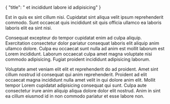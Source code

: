 {
  "title": " et incididunt labore id adipisicing"
}

Est in quis ex sint cillum nisi. Cupidatat sint aliqua velit ipsum reprehenderit commodo. Sunt occaecat quis incididunt sit quis officia ullamco ea laboris laboris elit ea sint nisi.

Consequat excepteur do tempor cupidatat enim ad culpa aliquip. Exercitation consectetur dolor pariatur consequat laboris elit aliquip anim ullamco dolore. Culpa eu occaecat sunt nulla ad anim est mollit laborum est Lorem incididunt. Laborum occaecat culpa amet magna voluptate nisi commodo adipisicing. Fugiat proident incididunt adipisicing laborum.

Voluptate amet veniam elit elit et reprehenderit do ad proident. Amet sint cillum nostrud id consequat qui anim reprehenderit. Proident ad elit occaecat magna incididunt nulla amet velit in qui dolore anim elit. Mollit tempor Lorem cupidatat adipisicing consequat qui sunt. Culpa aute consectetur irure anim aliquip aliqua dolore dolor elit nostrud. Anim in sint ea cillum eiusmod id in non commodo pariatur et esse labore non.